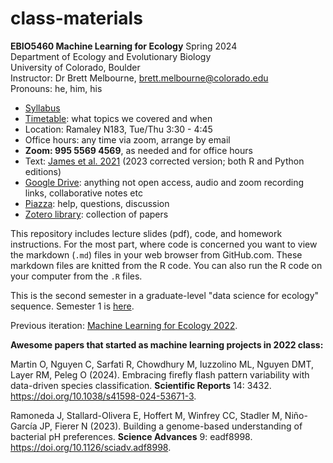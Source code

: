 # class-materials
**EBIO5460 Machine Learning for Ecology** Spring 2024\
Department of Ecology and Evolutionary Biology\
University of Colorado, Boulder\
Instructor: Dr Brett Melbourne, brett.melbourne@colorado.edu\
Pronouns: he, him, his

* [Syllabus](00_syllabus.md)
* [Timetable](00_timetable.md): what topics we covered and when
* Location: Ramaley N183, Tue/Thu 3:30 - 4:45
* Office hours: any time via zoom, arrange by email
* **Zoom: 995 5569 4569**, as needed and for office hours
* Text: [James et al. 2021](https://www.statlearning.com/) (2023 corrected version; both R and Python editions)
* [Google Drive](https://drive.google.com/drive/folders/16jMJk5DqKvwx_KS2gcOklBQhBqxKetmM?usp=sharing): anything not open access, audio and zoom recording links, collaborative notes etc
* [Piazza](https://piazza.com/colorado/fall2023/ebio5460/home): help, questions, discussion
* [Zotero library](https://www.zotero.org/groups/5444970/machine_learning_ecology_2024/library): collection of papers

This repository includes lecture slides (pdf), code, and homework instructions. For the most part, where code is concerned you want to view the markdown (`.md`) files in your web browser from GitHub.com. These markdown files are knitted from the R code. You can also run the R code on your computer from the `.R` files.

This is the second semester in a graduate-level "data science for ecology" sequence. Semester 1 is [here](https://github.com/EBIO5460Fall2022/class-materials).

Previous iteration: [Machine Learning for Ecology 2022](https://github.com/EBIO5460Spring2022/class-materials).

**Awesome papers that started as machine learning projects in 2022 class:**

Martin O, Nguyen C, Sarfati R, Chowdhury M, Iuzzolino ML, Nguyen DMT, Layer RM, Peleg O (2024). Embracing firefly flash pattern variability with data-driven species classification. **Scientific Reports** 14: 3432. https://doi.org/10.1038/s41598-024-53671-3.

Ramoneda J, Stallard-Olivera E, Hoffert M, Winfrey CC, Stadler M, Niño-García JP, Fierer N (2023). Building a genome-based understanding of bacterial pH preferences. **Science Advances** 9: eadf8998. https://doi.org/10.1126/sciadv.adf8998.
